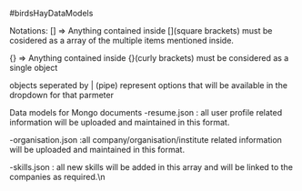 #birdsHayDataModels

Notations: 
[] => Anything contained inside [](square brackets) must be cosidered as a array of the multiple items mentioned inside.

{} => Anything contained inside {}(curly brackets) must be considered as a single object

objects seperated by | (pipe) represent options that will be available in the dropdown for that parmeter

Data models for Mongo documents
-resume.json : all user profile related information will be uploaded and maintained in this format.

-organisation.json :all company/organisation/institute related information will be uploaded and maintained in this format.

-skills.json : all new skills will be added in this array and will be linked to the companies as required.\n